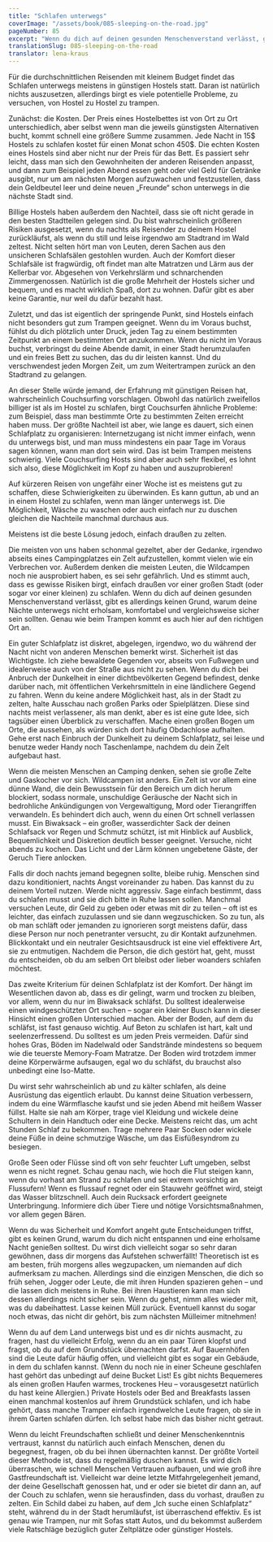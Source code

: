 ```yaml
---
title: "Schlafen unterwegs"
coverImage: "/assets/book/085-sleeping-on-the-road.jpg"
pageNumber: 85
excerpt: "Wenn du dich auf deinen gesunden Menschenverstand verlässt, gibt es allerdings keinen Grund, warum deine Nächte unterwegs nicht erholsam, komfortabel und vergleichsweise sicher sein sollten."
translationSlug: 085-sleeping-on-the-road
translator: lena-kraus
---
```


Für die durchschnittlichen Reisenden mit kleinem Budget findet das Schlafen unterwegs meistens in günstigen Hostels statt. Daran ist natürlich nichts auszusetzen, allerdings birgt es viele potentielle Probleme, zu versuchen, von Hostel zu Hostel zu trampen.

Zunächst: die Kosten. Der Preis eines Hostelbettes ist von Ort zu Ort unterschiedlich, aber selbst wenn man die jeweils günstigsten Alternativen bucht, kommt schnell eine größere Summe zusammen. Jede Nacht in 15$ Hostels zu schlafen kostet für einen Monat schon 450$. Die echten Kosten eines Hostels sind aber nicht nur der Preis für das Bett. Es passiert sehr leicht, dass man sich den Gewohnheiten der anderen Reisenden anpasst, und dann zum Beispiel jeden Abend essen geht oder viel Geld für Getränke ausgibt, nur um am nächsten Morgen aufzuwachen und festzustellen, dass dein Geldbeutel leer und deine neuen „Freunde“ schon unterwegs in die nächste Stadt sind.

Billige Hostels haben außerdem den Nachteil, dass sie oft nicht gerade in den besten Stadtteilen gelegen sind. Du bist wahrscheinlich größeren Risiken ausgesetzt, wenn du nachts als Reisender zu deinem Hostel zurückläufst, als wenn du still und leise irgendwo am Stadtrand im Wald zeltest. Nicht selten hört man von Leuten, deren Sachen aus den unsicheren Schlafsälen gestohlen wurden. Auch der Komfort dieser Schlafsäle ist fragwürdig, oft findet man alte Matratzen und Lärm aus der Kellerbar vor. Abgesehen von Verkehrslärm und schnarchenden Zimmergenossen. Natürlich ist die große Mehrheit der Hostels sicher und bequem, und es macht wirklich Spaß, dort zu wohnen. Dafür gibt es aber keine Garantie, nur weil du dafür bezahlt hast.

Zuletzt, und das ist eigentlich der springende Punkt, sind Hostels einfach nicht besonders gut zum Trampen geeignet. Wenn du im Voraus buchst, fühlst du dich plötzlich unter Druck, jeden Tag zu einem bestimmten Zeitpunkt an einem bestimmten Ort anzukommen. Wenn du nicht im Voraus buchst, verbringst du deine Abende damit, in einer Stadt herumzulaufen und ein freies Bett zu suchen, das du dir leisten kannst. Und du verschwendest jeden Morgen Zeit, um zum Weitertrampen zurück an den Stadtrand zu gelangen.

An dieser Stelle würde jemand, der Erfahrung mit günstigen Reisen hat, wahrscheinlich Couchsurfing vorschlagen. Obwohl das natürlich zweifellos billiger ist als im Hostel zu schlafen, birgt Couchsurfen ähnliche Probleme: zum Beispiel, dass man bestimmte Orte zu bestimmten Zeiten erreicht haben muss. Der größte Nachteil ist aber, wie lange es dauert, sich einen Schlafplatz zu organisieren: Internetzugang ist nicht immer einfach, wenn du unterwegs bist, und man muss mindestens ein paar Tage im Voraus sagen können, wann man dort sein wird. Das ist beim Trampen meistens schwierig. Viele Couchsurfing Hosts sind aber auch sehr flexibel, es lohnt sich also, diese Möglichkeit im Kopf zu haben und auszuprobieren!

Auf kürzeren Reisen von ungefähr einer Woche ist es meistens gut zu schaffen, diese Schwierigkeiten zu überwinden. Es kann guttun, ab und an in einem Hostel zu schlafen, wenn man länger unterwegs ist. Die Möglichkeit, Wäsche zu waschen oder auch einfach nur zu duschen gleichen die Nachteile manchmal durchaus aus.

Meistens ist die beste Lösung jedoch, einfach draußen zu zelten.

Die meisten von uns haben schonmal gezeltet, aber der Gedanke, irgendwo abseits eines Campingplatzes ein Zelt aufzustellen, kommt vielen wie ein Verbrechen vor. Außerdem denken die meisten Leuten, die Wildcampen noch nie ausprobiert haben, es sei sehr gefährlich. Und es stimmt auch, dass es gewisse Risiken birgt, einfach draußen vor einer großen Stadt (oder sogar vor einer kleinen) zu schlafen. Wenn du dich auf deinen gesunden Menschenverstand verlässt, gibt es allerdings keinen Grund, warum deine Nächte unterwegs nicht erholsam, komfortabel und vergleichsweise sicher sein sollten. Genau wie beim Trampen kommt es auch hier auf den richtigen Ort an.

Ein guter Schlafplatz ist diskret, abgelegen, irgendwo, wo du während der Nacht nicht von anderen Menschen bemerkt wirst. Sicherheit ist das Wichtigste. Ich ziehe bewaldete Gegenden vor, abseits von Fußwegen und idealerweise auch von der Straße aus nicht zu sehen. Wenn du dich bei Anbruch der Dunkelheit in einer dichtbevölkerten Gegend befindest, denke darüber nach, mit öffentlichen Verkehrsmitteln in eine ländlichere Gegend zu fahren. Wenn du keine andere Möglichkeit hast, als in der Stadt zu zelten, halte Ausschau nach großen Parks oder Spielplätzen. Diese sind nachts meist verlassener, als man denkt, aber es ist eine gute Idee, sich tagsüber einen Überblick zu verschaffen. Mache einen großen Bogen um Orte, die aussehen, als würden sich dort häufig Obdachlose aufhalten. Gehe erst nach Einbruch der Dunkelheit zu deinem Schlafplatz, sei leise und benutze weder Handy noch Taschenlampe, nachdem du dein Zelt aufgebaut hast.

Wenn die meisten Menschen an Camping denken, sehen sie große Zelte und Gaskocher vor sich. Wildcampen ist anders. Ein Zelt ist vor allem eine dünne Wand, die dein Bewusstsein für den Bereich um dich herum blockiert, sodass normale, unschuldige Geräusche der Nacht sich in bedrohliche Ankündigungen von Vergewaltigung, Mord oder Tierangriffen verwandeln. Es behindert dich auch, wenn du einen Ort schnell verlassen musst. Ein Biwaksack – ein großer, wasserdichter Sack der deinen Schlafsack vor Regen und Schmutz schützt, ist mit Hinblick auf Ausblick, Bequemlichkeit und Diskretion deutlich besser geeignet. Versuche, nicht abends zu kochen. Das Licht und der Lärm können ungebetene Gäste, der Geruch Tiere anlocken.

Falls dir doch nachts jemand begegnen sollte, bleibe ruhig. Menschen sind dazu konditioniert, nachts Angst voreinander zu haben. Das kannst du zu deinem Vorteil nutzen. Werde nicht aggressiv. Sage einfach bestimmt, dass du schlafen musst und sie dich bitte in Ruhe lassen sollen. Manchmal versuchen Leute, dir Geld zu geben oder etwas mit dir zu teilen – oft ist es leichter, das einfach zuzulassen und sie dann wegzuschicken. So zu tun, als ob man schläft oder jemanden zu ignorieren sorgt meistens dafür, dass diese Person nur noch penetranter versucht, zu dir Kontakt aufzunehmen. Blickkontakt und ein neutraler Gesichtsausdruck ist eine viel effektivere Art, sie zu entmutigen. Nachdem die Person, die dich gestört hat, geht, musst du entscheiden, ob du am selben Ort bleibst oder lieber woanders schlafen möchtest.

Das zweite Kriterium für deinen Schlafplatz ist der Komfort. Der hängt im Wesentlichen davon ab, dass es dir gelingt, warm und trocken zu bleiben, vor allem, wenn du nur im Biwaksack schläfst. Du solltest idealerweise einen windgeschützten Ort suchen – sogar ein kleiner Busch kann in dieser Hinsicht einen großen Unterschied machen. Aber der Boden, auf dem du schläfst, ist fast genauso wichtig. Auf Beton zu schlafen ist hart, kalt und seelenzerfressend. Du solltest es um jeden Preis vermeiden. Dafür sind hohes Gras, Böden im Nadelwald oder Sandstrände mindestens so bequem wie die teuerste Memory-Foam Matratze. Der Boden wird trotzdem immer deine Körperwärme aufsaugen, egal wo du schläfst, du brauchst also unbedingt eine Iso-Matte.

Du wirst sehr wahrscheinlich ab und zu kälter schlafen, als deine Ausrüstung das eigentlich erlaubt. Du kannst deine Situation verbessern, indem du eine Wärmflasche kaufst und sie jeden Abend mit heißem Wasser füllst. Halte sie nah am Körper, trage viel Kleidung und wickele deine Schultern in dein Handtuch oder eine Decke. Meistens reicht das, um acht Stunden Schlaf zu bekommen. Trage mehrere Paar Socken oder wickele deine Füße in deine schmutzige Wäsche, um das Eisfüßesyndrom zu besiegen.

Große Seen oder Flüsse sind oft von sehr feuchter Luft umgeben, selbst wenn es nicht regnet. Schau genau nach, wie hoch die Flut steigen kann, wenn du vorhast am Strand zu schlafen und sei extrem vorsichtig an Flussufern! Wenn es flussauf regnet oder ein Stauwehr geöffnet wird, steigt das Wasser blitzschnell. Auch dein Rucksack erfordert geeignete Unterbringung. Informiere dich über Tiere und nötige Vorsichtsmaßnahmen, vor allem gegen Bären.

Wenn du was Sicherheit und Komfort angeht gute Entscheidungen triffst, gibt es keinen Grund, warum du dich nicht entspannen und eine erholsame Nacht genießen solltest. Du wirst dich vielleicht sogar so sehr daran gewöhnen, dass dir morgens das Aufstehen schwerfällt! Theoretisch ist es am besten, früh morgens alles wegzupacken, um niemanden auf dich aufmerksam zu machen. Allerdings sind die einzigen Menschen, die dich so früh sehen, Jogger oder Leute, die mit ihren Hunden spazieren gehen – und die lassen dich meistens in Ruhe. Bei ihren Haustieren kann man sich dessen allerdings nicht sicher sein. Wenn du gehst, nimm alles wieder mit, was du dabeihattest. Lasse keinen Müll zurück. Eventuell kannst du sogar noch etwas, das nicht dir gehört, bis zum nächsten Mülleimer mitnehmen!

Wenn du auf dem Land unterwegs bist und es dir nichts ausmacht, zu fragen, hast du vielleicht Erfolg, wenn du an ein paar Türen klopfst und fragst, ob du auf dem Grundstück übernachten darfst. Auf Bauernhöfen sind die Leute dafür häufig offen, und vielleicht gibt es sogar ein Gebäude, in dem du schlafen kannst. (Wenn du noch nie in einer Scheune geschlafen hast gehört das unbedingt auf deine Bucket List! Es gibt nichts Bequemeres als einen großen Haufen warmes, trockenes Heu – vorausgesetzt natürlich du hast keine Allergien.) Private Hostels oder Bed and Breakfasts lassen einen manchmal kostenlos auf ihrem Grundstück schlafen, und ich habe gehört, dass manche Tramper einfach irgendwelche Leute fragen, ob sie in ihrem Garten schlafen dürfen. Ich selbst habe mich das bisher nicht getraut.

Wenn du leicht Freundschaften schließt und deiner Menschenkenntnis vertraust, kannst du natürlich auch einfach Menschen, denen du begegnest, fragen, ob du bei ihnen übernachten kannst. Der größte Vorteil dieser Methode ist, dass du regelmäßig duschen kannst. Es wird dich überraschen, wie schnell Menschen Vertrauen aufbauen, und wie groß ihre Gastfreundschaft ist. Vielleicht war deine letzte Mitfahrgelegenheit jemand, der deine Gesellschaft genossen hat, und er oder sie bietet dir dann an, auf der Couch zu schlafen, wenn sie herausfinden, dass du vorhast, draußen zu zelten. Ein Schild dabei zu haben, auf dem „Ich suche einen Schlafplatz“ steht, während du in der Stadt herumläufst, ist überraschend effektiv. Es ist genau wie Trampen, nur mit Sofas statt Autos, und du bekommst außerdem viele Ratschläge bezüglich guter Zeltplätze oder günstiger Hostels.

